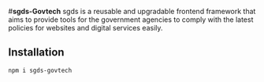 #**sgds-Govtech**
sgds is a reusable and upgradable frontend framework that aims to provide tools for the government agencies to comply with the latest policies for websites and digital services easily.

## Installation
```console
npm i sgds-govtech
```